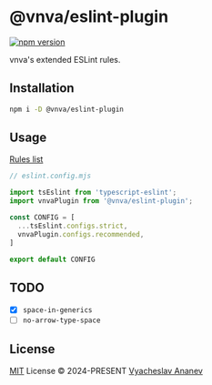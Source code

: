 # @vnva/eslint-plugin

[![npm version][npm-version-src]][npm-version-href]

vnva's extended ESLint rules.

## Installation

```sh
npm i -D @vnva/eslint-plugin
```

## Usage

[Rules list](./src/rules)

```js
// eslint.config.mjs

import tsEslint from 'typescript-eslint';
import vnvaPlugin from '@vnva/eslint-plugin';

const CONFIG = [
  ...tsEslint.configs.strict,
  vnvaPlugin.configs.recommended,
]

export default CONFIG
```

## TODO
- [x] `space-in-generics`
- [ ] `no-arrow-type-space`

## License

[MIT](./LICENSE) License © 2024-PRESENT [Vyacheslav Ananev](https://github.com/vnva)

[npm-version-src]: https://img.shields.io/npm/v/@vnva/eslint-plugin?style=flat&colorA=080f12&colorB=1fa669
[npm-version-href]: https://npmjs.com/package/@vnva/eslint-plugin
